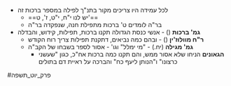 * לכל עמידה היו צריכים מקור בתנ"ך לפילה במספר ברכות זה
	* ==יש לנו י"ח, י"ט, ז', ט'==
	* בר"ה לומדים ט' ברכות מתפילת חנה, שנפקדה בר"ה
* **גמ' ברכות** () - אנשי כנסת הגדולה תקנו ברכות, תפילות, קידוש, והבדלה
	* **ר"ח מוולוז'ין** () - ובהם כמה נביאים, דתקנת תפילות צריך רוח הקודש
	* **גמ' מגילה** (יח.) - "מי ימלל" וגו' - אסור לספר בשבחו של הקב"ה
		* **הגאונים** הניחו שלא אסור ממש, והם תקנו כמה ברכות אח"כ, כגון "שעשני כרצונו" ו"הנותן ליעף כח" והברכה על ראיית דם בתולים

#פרק_יוט_תשפה 